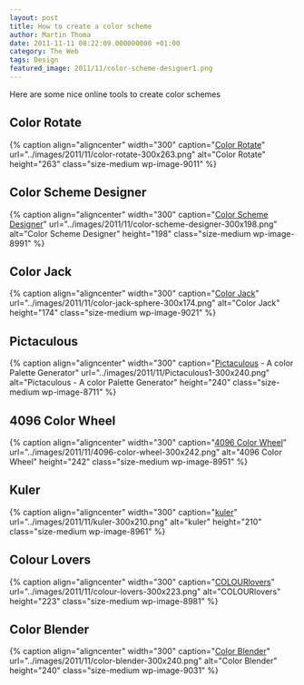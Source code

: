 ```yaml
---
layout: post
title: How to create a color scheme
author: Martin Thoma
date: 2011-11-11 08:22:09.000000000 +01:00
category: The Web
tags: Design
featured_image: 2011/11/color-scheme-designer1.png
---
```

Here are some nice online tools to create color schemes

<h2>Color Rotate</h2>
{% caption align="aligncenter" width="300" caption="<a href='http://www.colorotate.org/'>Color Rotate</a>" url="../images/2011/11/color-rotate-300x263.png" alt="Color Rotate"  height="263" class="size-medium wp-image-9011" %}

<h2>Color Scheme Designer</h2>
{% caption align="aligncenter" width="300" caption="<a href='http://colorschemedesigner.com/'>Color Scheme Designer</a>" url="../images/2011/11/color-scheme-designer-300x198.png" alt="Color Scheme Designer"  height="198" class="size-medium wp-image-8991" %}

<h2>Color Jack</h2>
{% caption align="aligncenter" width="300" caption="<a href='http://mudcu.be/sphere/'>Color Jack</a>" url="../images/2011/11/color-jack-sphere-300x174.png" alt="Color Jack"  height="174" class="size-medium wp-image-9021" %}

<h2>Pictaculous</h2>
{% caption align="aligncenter" width="300" caption="<a href='http://pictaculous.com/'>Pictaculous</a> - A color Palette Generator" url="../images/2011/11/Pictaculous1-300x240.png" alt="Pictaculous - A color Palette Generator"  height="240" class="size-medium wp-image-8711" %}

<h2>4096 Color Wheel</h2>
{% caption align="aligncenter" width="300" caption="<a href='http://www.ficml.org/jemimap/style/color/wheel.html'>4096 Color Wheel</a>" url="../images/2011/11/4096-color-wheel-300x242.png" alt="4096 Color Wheel"  height="242" class="size-medium wp-image-8951" %}

<h2>Kuler</h2>
{% caption align="aligncenter" width="300" caption="<a href='http://kuler.adobe.com/'>kuler</a>" url="../images/2011/11/kuler-300x210.png" alt="kuler"  height="210" class="size-medium wp-image-8961" %}

<h2>Colour Lovers</h2>
{% caption align="aligncenter" width="300" caption="<a href='http://www.colourlovers.com/'>COLOURlovers</a>" url="../images/2011/11/colour-lovers-300x223.png" alt="COLOURlovers"  height="223" class="size-medium wp-image-8981" %}

<h2>Color Blender</h2>
{% caption align="aligncenter" width="300" caption="<a href='http://www.colorblender.com/'>Color Blender</a>" url="../images/2011/11/color-blender-300x240.png" alt="Color Blender"  height="240" class="size-medium wp-image-9031" %}
